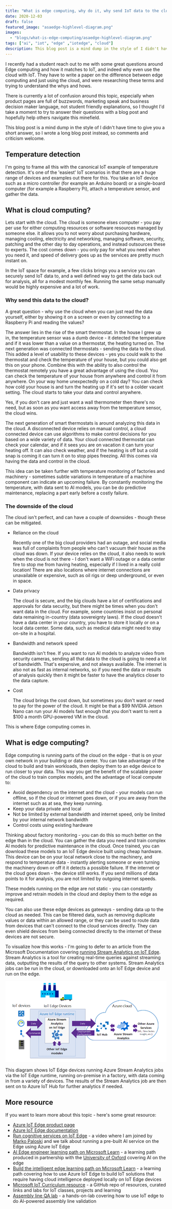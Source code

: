 ```yaml
---
title: "What is edge computing, why do it, why send IoT data to the cloud?"
date: 2020-12-03
draft: false
featured_image: "asaedge-highlevel-diagram.png"
images: 
  - "blogs/what-is-edge-computing/asaedge-highlevel-diagram.png"
tags: ["ai", "iot", "edge" ,"iotedge", "cloud"]
description: This blog post is a mind dump in the style of I didn't have time to give you a short answer, so I wrote a long blog post instead on the difference between edge computing and just using the cloud, along with the whys and hows.
---
```


I recently had a student reach out to me with some great questions around Edge computing and how it matches to IoT, and indeed why even use the cloud with IoT. They have to write a paper on the difference between edge computing and just using the cloud, and were researching these terms and trying to understand the whys and hows.

There is currently a lot of confusion around this topic, especially when product pages are full of buzzwords, marketing speak and business decision maker language, not student friendly explanations, so I thought I'd take a moment to try to answer their questions with a blog post and hopefully help others navigate this minefield.

This blog post is a mind dump in the style of I didn't have time to give you a short answer, so I wrote a long blog post instead, so comments and criticism welcome.

## Temperature detection

I'm going to frame all this with the canonical IoT example of temperature detection. It's one of the 'easiest' IoT scenarios in that there are a huge range of devices and examples out there for this. You take an IoT device such as a micro controller (for example an Arduino board) or a single-board computer (for example a Raspberry Pi), attach a temperature sensor, and gather the data.

## What is cloud computing?

Lets start with the cloud. The cloud is someone elses computer - you pay per use for either computing resources or software resources managed by someone else. it allows you to not worry about purchasing hardware, managing cooling, electricity and networking, managing software, security, patching and the other day to day operations, and instead outsources these to experts. The cost comes down - you only pay for what you need when you need it, and speed of delivery goes up as the services are pretty much instant on.

In the IoT space for example, a few clicks brings you a service you can securely send IoT data to, and a well defined way to get the data back out for analysis, all for a modest monthly fee. Running the same setup manually would be highly expensive and a lot of work.

### Why send this data to the cloud?

A great question - why use the cloud when you can just read the data yourself, either by showing it on a screen or even by connecting to a Raspberry Pi and reading the values?

The answer lies in the rise of the smart thermostat. In the house I grew up in, the temperature sensor was a dumb device - it detected the temperature and if it was lower than a value on a thermostat, the heating turned on. The next generation was connected thermostats - sending the data to the cloud. This added a level of usability to these devices - yes you could walk to the thermostat and check the temperature of your house, but you could also get this on your phone. Combine this with the ability to also control the thermostat remotely you have a great advantage of using the cloud. You can check the temperature of your house from anywhere and control it from anywhere. On your way home unexpectedly on a cold day? You can check how cold your house is and turn the heating up if it's set to a colder vacant setting. The cloud starts to take your data and control anywhere.

Yes, if you don't care and just want a wall thermometer then there's no need, but as soon as you want access away from the temperature sensor, the cloud wins.

The next generation of smart thermostats is around analyzing this data in the cloud. A disconnected device relies on manual control, a cloud connected device can use algorithms to make control decisions for you based on a wide variety of data. Your cloud connected thermostat can check your calendar, and if it sees you are on vacation it can turn your heating off. It can also check weather, and if the heating is off but a cold snap is coming it can turn it on to stop pipes freezing. All this comes via having the data and control in the cloud.

This idea can be taken further with temperature monitoring of factories and machinery - sometimes subtle variations in temperature of a machine component can indicate an upcoming failure. By constantly monitoring the temperature, with data sent to AI models, you can be do predictive maintenance, replacing a part early before a costly failure.

### The downside of the cloud

The cloud isn't perfect, and can have a couple of downsides - though these can be mitigated.

* Reliance on the cloud

    Recently one of the big cloud providers had an outage, and social media was full of complaints from people who can't vacuum their house as the cloud was down. If your device relies on the cloud, it also needs to work when the cloud is not there - I don't want a WiFi outage or a data center fire to stop me from having heating, especially if I lived in a really cold location! There are also locations where internet connections are unavailable or expensive, such as oil rigs or deep underground, or even in space.

* Data privacy

    The cloud is secure, and the big clouds have a lot of certifications and approvals for data security, but there might be times when you don't want data in the cloud. For example, some countries insist on personal data remaining in-country (data sovereignty laws). If the cloud doesn't have a data center in your country, you have to store it locally or on a local data center. Some data, such as medical data might need to stay on-site in a hospital.

* Bandwidth and network speed

    Bandwidth isn't free. If you want to run AI models to analyze video from security cameras, sending all that data to the cloud is going to need a lot of bandwidth. That's expensive, and not always available. The internet is also not as fast as internal networks, so if you need the data or results of analysis quickly then it might be faster to have the analytics closer to the data capture.

* Cost

    The cloud brings the cost down, but sometimes you don't want or need to pay for the power of the cloud. It might be that a $99 NVIDIA Jetson Nano can run your AI models fast enough that you don't want to rent a $100 a month GPU-powered VM in the cloud.

This is where Edge computing comes in.

## What is edge computing?

Edge computing is running parts of the cloud on the edge - that is on your own network in your building or data center. You can take advantage of the cloud to build and train workloads, then deploy them to an edge device to run closer to your data. This way you get the benefit of the scalable power of the cloud to train complex models, and the advantage of local compute to:

* Avoid dependency on the internet and the cloud - your models can run offline, so if the cloud or internet goes down, or if you are away from the internet such as at sea, they keep running.
* Keep your data private and local
* Not be limited by external bandwidth and internet speed, only be limited by your internal network bandwidth
* Control costs using existing hardware

Thinking about factory monitoring - you can do this so much better on the edge than in the cloud. You can gather the data you need and train complex AI models for predictive maintenance in the cloud. Once trained, you can download these models to an IoT Edge device built using cheap hardware. This device can be on your local network close to the machinery, and respond to temperature data - instantly alerting someone or even turning the machinery down or off it it detects a possible failure. If the internet or the cloud goes down - the device still works. If you send millions of data points to it for analysis, you are not limited by outgoing internet speeds.

These models running on the edge are not static - you can constantly improve and retrain models in the cloud and deploy them to the edge as required.

You can also use these edge devices as gateways - sending data up to the cloud as needed. This can be filtered data, such as removing duplicate values or data within an allowed range, or they can be used to route data from devices that can't connect to the cloud services directly. They can even shield devices from being connected directly to the internet of these devices are not secure.

To visualize how this works - I'm going to defer to an article from the Microsoft Documentation covering [running Stream Analytics on IoT Edge](https://docs.microsoft.com/azure/stream-analytics/stream-analytics-edge). Stream Analytics is a tool for creating real-time queries against streaming data, outputting the results of the query to other systems. Stream Analytics jobs can be run in the cloud, or downloaded onto an IoT Edge device and run on the edge.

![High-level diagram of IoT Edge](asaedge-highlevel-diagram.png)

This diagram shows IoT Edge devices running Azure Stream Analytics jobs via the IoT Edge runtime, running on-premise in a factory, with data coming in from a variety of devices. The results of the Stream Analytics job are then sent on to Azure IoT Hub for further analytics if needed.

## More resource

If you want to learn more about this topic - here's some great resource:

* [Azure IoT Edge product page](https://azure.microsoft.com/services/iot-edge/)
* [Azure IoT Edge documentation](https://docs.microsoft.com/azure/iot-edge/)
* [Run cognitive services on IoT Edge](https://youtu.be/LaAiyuzPRyY) - a video where I am joined by [Marko Paloski](https://twitter.com/mpaloski) and we talk about running a pre-built AI service on the Edge using Azure IoT Edge
* [AI Edge engineer learning path on Microsoft Learn](https://docs.microsoft.com/learn/paths/ai-edge-engineer/?WT.mc_id=academic-11509-jabenn) - a learning path produced in partnership with the [University of Oxford](https://www.conted.ox.ac.uk/courses/artificial-intelligence-cloud-and-edge-implementations) covering AI on the edge
* [Build the intelligent edge learning path on Microsoft Learn](https://docs.microsoft.com/learn/paths/build-intelligent-edge-with-azure-iot-edge/) - a learning path covering how to use Azure IoT Edge to build IoT solutions that require having cloud intelligence deployed locally on IoT Edge devices
* [Microsoft IoT Curriculum resource](https://github.com/microsoft/iot-curriculum) - a GitHub repo of resources, curated links and labs for IoT classes, projects and learning
* [Assembly line QA lab](https://github.com/microsoft/iot-curriculum/tree/main/labs/ai-edge/vision/manufacturing-part-check) - a hands-on-lab covering how to use IoT edge to do AI-powered assembly line validation